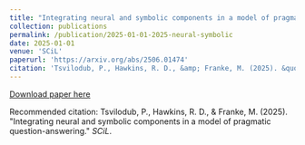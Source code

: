 ```yaml
---
title: "Integrating neural and symbolic components in a model of pragmatic question-answering"
collection: publications
permalink: /publication/2025-01-01-2025-neural-symbolic
date: 2025-01-01
venue: 'SCiL'
paperurl: 'https://arxiv.org/abs/2506.01474'
citation: 'Tsvilodub, P., Hawkins, R. D., &amp; Franke, M. (2025). &quot;Integrating neural and symbolic components in a model of pragmatic question-answering.&quot; <i>SCiL</i>.'
---
```


<a href='https://arxiv.org/abs/2506.01474'>Download paper here</a>

Recommended citation: Tsvilodub, P., Hawkins, R. D., & Franke, M. (2025). "Integrating neural and symbolic components in a model of pragmatic question-answering." <i>SCiL</i>.